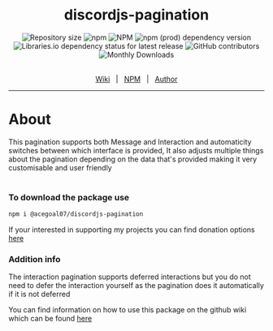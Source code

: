 <h1 align="center">discordjs-pagination</h1>
<div align="center">
   <img alt="Repository size" src="https://img.shields.io/github/repo-size/acegoal07/discordjs-pagination">
   <img alt="npm" src="https://img.shields.io/npm/v/@acegoal07/discordjs-pagination/latest">
   <img alt="NPM" src="https://img.shields.io/npm/l/@acegoal07/discordjs-pagination">
   <img alt="npm (prod) dependency version" src="https://img.shields.io/npm/dependency-version/@acegoal07/discordjs-pagination/discord.js">
   <img alt="Libraries.io dependency status for latest release" src="https://img.shields.io/github/issues-raw/acegoal07/discordjs-pagination">
   <img alt="GitHub contributors" src="https://img.shields.io/github/contributors/acegoal07/discordjs-pagination">
   <img alt="Monthly Downloads" src="https://img.shields.io/npm/dm/@acegoal07/discordjs-pagination">
</div><br>
<p align="center">
   <a href="https://github.com/acegoal07/discordjs-pagination/wiki">Wiki</a> &#xa0; | &#xa0;
   <a href="https://www.npmjs.com/package/@acegoal07/discordjs-pagination">NPM</a> &#xa0; | &#xa0;
   <a href="https://github.com/acegoal07" target="_blank">Author</a>
</p>

---

<h1 id="about">About</h1>
This pagination supports both Message and Interaction and automaticity switches between which interface is provided, It also adjusts multiple things about the pagination depending on the data that's provided making it very customisable and user friendly<br><br>

### To download the package use
```sh
npm i @acegoal07/discordjs-pagination
```

If your interested in supporting my projects you can find donation options <a href="https://acegoal07.dev/donate">here</a>

### Addition info
The interaction pagination supports deferred interactions but you do not need to defer the interaction yourself as the pagination does it automatically if it is not deferred

You can find information on how to use this package on the github wiki which can be found <a href="https://github.com/acegoal07/discordjs-pagination/wiki">here</a>
